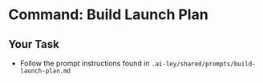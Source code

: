 # Command: Build Launch Plan

## Your Task

- Follow the prompt instructions found in `.ai-ley/shared/prompts/build-launch-plan.md`
